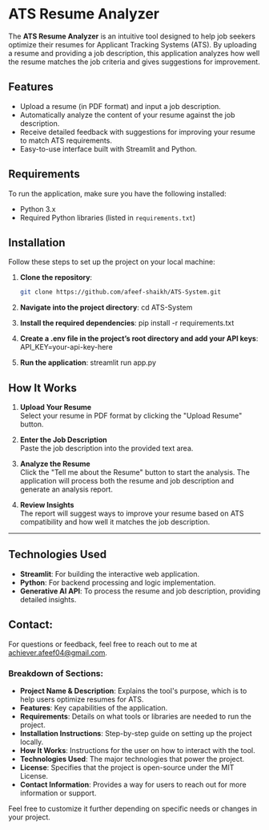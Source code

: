 # ATS Resume Analyzer

The **ATS Resume Analyzer** is an intuitive tool designed to help job seekers optimize their resumes for Applicant Tracking Systems (ATS). By uploading a resume and providing a job description, this application analyzes how well the resume matches the job criteria and gives suggestions for improvement.

## Features
- Upload a resume (in PDF format) and input a job description.
- Automatically analyze the content of your resume against the job description.
- Receive detailed feedback with suggestions for improving your resume to match ATS requirements.
- Easy-to-use interface built with Streamlit and Python.

## Requirements

To run the application, make sure you have the following installed:
- Python 3.x
- Required Python libraries (listed in `requirements.txt`)

## Installation

Follow these steps to set up the project on your local machine:

1. **Clone the repository**:
   ```bash
   git clone https://github.com/afeef-shaikh/ATS-System.git

2. **Navigate into the project directory**:
  cd ATS-System

3. **Install the required dependencies**:
  pip install -r requirements.txt

4. **Create a .env file in the project’s root directory and add your API keys**:
  API_KEY=your-api-key-here

5. **Run the application**:
  streamlit run app.py


## How It Works

1. **Upload Your Resume**  
   Select your resume in PDF format by clicking the "Upload Resume" button.

2. **Enter the Job Description**  
   Paste the job description into the provided text area.

3. **Analyze the Resume**  
   Click the "Tell me about the Resume" button to start the analysis. The application will process both the resume and job description and generate an analysis report.

4. **Review Insights**  
   The report will suggest ways to improve your resume based on ATS compatibility and how well it matches the job description.

---

## Technologies Used

- **Streamlit**: For building the interactive web application.
- **Python**: For backend processing and logic implementation.
- **Generative AI API**: To process the resume and job description, providing detailed insights.


## Contact:
For questions or feedback, feel free to reach out to me at achiever.afeef04@gmail.com.


### Breakdown of Sections:
- **Project Name & Description**: Explains the tool's purpose, which is to help users optimize resumes for ATS.
- **Features**: Key capabilities of the application.
- **Requirements**: Details on what tools or libraries are needed to run the project.
- **Installation Instructions**: Step-by-step guide on setting up the project locally.
- **How It Works**: Instructions for the user on how to interact with the tool.
- **Technologies Used**: The major technologies that power the project.
- **License**: Specifies that the project is open-source under the MIT License.
- **Contact Information**: Provides a way for users to reach out for more information or support.

Feel free to customize it further depending on specific needs or changes in your project.


